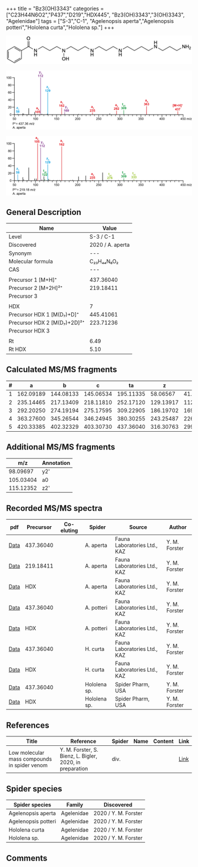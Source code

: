 +++
title = "Bz3(OH)3343"
categories = ["C23H44N6O2","P437","D219","HDX445",
"Bz3(OH)3343","3(OH)3343",
"Agelenidae"]
tags = ["S-3","C-1",
"Agelenopsis aperta","Agelenopsis potteri","Hololena curta","Hololena sp."]
+++

![](/img/Bz3(OH)3343.png)

![](/img_MSMS/437_Bz3(OH)3343_Aa.png?classes=border)

![](/img_MSMS/437_Bz3(OH)3343_Aa_2.png?classes=border)

## General Description

| Name                        | Value            |
|-----------------------------|------------------|
| Level                       | S-3 / C-1               |
| Discovered                  | 2020 / A. aperta |
| Synonym                     | ---              |
| Molecular formula           | C₂₃H₄₄N₆O₂       |
| CAS                         | ---              |
|                             |                  |
| Precursor 1 [M+H]⁺          | 437.36040        |
| Precursor 2 [M+2H]²⁺        | 219.18411        |
| Precursor 3                 |                  |
|                             |                  |
| HDX                         | 7                |
| Precursor HDX 1 [M(D₇)+D]⁺   | 445.41061        |
| Precursor HDX 2 [M(D₇)+2D]²⁺ | 223.71236        |
| Precursor HDX 3             |                  |
|                             |                  |
| Rt                          | 6.49             |
| Rt HDX                      | 5.10             |

## Calculated MS/MS fragments

| # | a         | b         | c         | ta        | z         | y         | tz        |
|---|-----------|-----------|-----------|-----------|-----------|-----------|-----------|
| 1 | 162.09189 | 144.08133 | 145.06534 | 195.11335 | 58.06567  | 41.03912  | 75.09222  |
| 2 | 235.14465 | 217.13409 | 218.11810 | 252.17120 | 129.13917 | 112.11262 | 146.16572 |
| 3 | 292.20250 | 274.19194 | 275.17595 | 309.22905 | 186.19702 | 169.17047 | 203.22357 |
| 4 | 363.27600 | 345.26544 | 346.24945 | 380.30255 | 243.25487 | 226.22832 | 276.27633 |
| 5 | 420.33385 | 402.32329 | 403.30730 | 437.36040 | 316.30763 | 299.28108 | 333.33418 |

## Additional MS/MS fragments

| m/z       | Annotation |
|-----------|------------|
| 98.09697  | y2'        |
| 105.03404 | a0         |
| 115.12352 | z2'        |

## Recorded MS/MS spectra

| pdf                                              | Precursor | Co-eluting | Spider    | Source                       | Author        |
|--------------------------------------------------|-----------|------------|-----------|------------------------------|---------------|
| [Data](/pdf/A-aperta/437_Bz3(OH)3343_Aa.pdf)     | 437.36040 |            | A. aperta | Fauna Laboratories Ltd., KAZ | Y. M. Forster |
| [Data](/pdf/A-aperta/437_Bz3(OH)3343_Aa_2.pdf)   | 219.18411 |            | A. aperta | Fauna Laboratories Ltd., KAZ | Y. M. Forster |
| [Data](/pdf/A-aperta/437_Bz3(OH)3343_Aa_HDX.pdf) | HDX       |            | A. aperta | Fauna Laboratories Ltd., KAZ | Y. M. Forster |
| [Data](/pdf/A-potteri/437_Bz3(OH)3343_Ap.pdf) | 437.36040 |           | A. potteri | Fauna Laboratories Ltd., KAZ | Y. M. Forster |
| [Data](/pdf/A-potteri/437_Bz3(OH)3343_Ap_HDX.pdf) | HDX |           | A. potteri | Fauna Laboratories Ltd., KAZ | Y. M. Forster |
| [Data](/pdf/H-curta/437_Bz3(OH)3343_Hc.pdf) | 437.36040 |           | H. curta | Fauna Laboratories Ltd., KAZ | Y. M. Forster |
| [Data](/pdf/H-curta/437_Bz3(OH)3343_Hc_HDX.pdf) | HDX |           | H. curta | Fauna Laboratories Ltd., KAZ | Y. M. Forster |
| [Data](/pdf/Hololena-sp/437_Bz3(OH)3343_Ho-sp.pdf) | 437.36040 |           | Hololena sp. | Spider Pharm, USA | Y. M. Forster |
| [Data](/pdf/Hololena-sp/437_Bz3(OH)3343_Ho-sp_HDX.pdf) | HDX |           | Hololena sp. | Spider Pharm, USA | Y. M. Forster |

## References

| Title     | Reference   | Spider    | Name   | Content  | Link |
|-----------|-------------|-----------|--------|----------|-----|
| Low molecular mass compounds in spider venom      | Y. M. Forster, S. Bienz, L. Bigler, 2020, in preparation          | div.       |   |   | [Link](unknown) |

## Spider species

| Spider species     | Family     | Discovered           |
|--------------------|------------|----------------------|
| Agelenopsis aperta | Agelenidae | 2020 / Y. M. Forster |
| Agelenopsis potteri | Agelenidae | 2020 / Y. M. Forster |
| Hololena curta | Agelenidae | 2020 / Y. M. Forster |
| Hololena sp. | Agelenidae | 2020 / Y. M. Forster |

## Comments